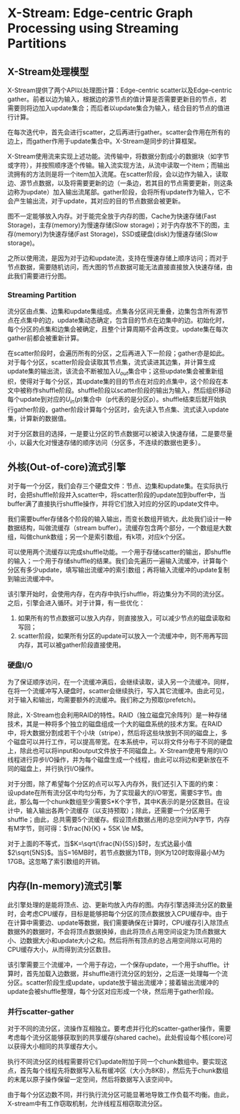 # X-Stream: Edge-centric Graph Processing using Streaming Partitions

## X-Stream处理模型

X-Stream提供了两个API以处理图计算：Edge-centric scatter以及Edge-centric gather。前者以边为输入，根据边的源节点的值计算是否需要更新目的节点，若需要则将边加入update集合；而后者以update集合为输入，结合目的节点的值进行计算。

在每次迭代中，首先会进行scatter，之后再进行gather。scatter会作用在所有的边上，而gather作用于update集合中。X-Stream是同步的计算框架。 

X-Stream使用流来实现上述功能。流传输中，将数据分割成小的数据块（如字节或字符），并按照顺序逐个传输。输入流实现方法，从流中读取一个item；而输出流拥有的方法则是将一个item加入流尾。在scatter阶段，会以边作为输入，读取边、源节点数据，以及将需要更新的边（一条边，若其目的节点需要更新，则这条边称为update）加入输出流尾部。gather阶段，会将所有update作为输入，它不会产生输出流，对于update，其对应的目的节点数据会被更新。

图不一定能够放入内存。对于能完全放于内存的图，Cache为快速存储(Fast Storage)，主存(memory)为慢速存储(Slow storage)；对于内存放不下的图，主存(memory)为快速存储(Fast Storage)，SSD或硬盘(disk)为慢速存储(Slow storage)。

之所以使用流，是因为对于边和update流，支持在慢速存储上顺序访问；而对于节点数据，需要随机访问，而大图的节点数据可能无法直接直接放入快速存储，由此我们需要进行分图。

### Streaming Partition

流分区由点集、边集和update集组成。点集各分区间无重叠，边集包含所有源节点在点集中的边，update集动态确定，包含目的节点在边集中的边。初始化时，每个分区的点集和边集会被确定，且整个计算周期不会再改变。update集在每次gather前都会被重新计算。

在scatter阶段时，会遍历所有的分区，之后再进入下一阶段；gather亦是如此。对于每个分区，scatter阶段会读取其节点集，流式读进其边集，并计算生成update集的输出流，该流会不断被加入$U_{out}$集合中；这些update集会被重新组织，使得对于每个分区，其update集的目的节点在对应的点集中，这个阶段在本文中被称作shuffle阶段。shuffle阶段以scatter阶段的输出为输入，然后组织移动每个update到对应的$U_{in}(p)$集合中（p代表的是分区p）。shuffle结束后就开始执行gather阶段，gather阶段计算每个分区时，会先读入节点集、流式读入update集，计算新的数据值。

对于分区数目的选择，一是要让分区的节点数据可以被读入快速存储，二是要尽量小，以最大化对慢速存储的顺序访问（分区多，不连续的数据也更多）。

## 外核(Out-of-core)流式引擎
对于每一个分区，我们会存三个硬盘文件：节点、边集和update集。在实际执行时，会把shuffle阶段并入scatter中，将scatter阶段的update加到buffer中，当buffer满了直接执行shuffle操作，并将它们放入对应的分区的update文件中。

我们需要buffer存储各个阶段的输入输出，而变长数组开销大，此处我们设计一种数据结构，叫做流缓存（stream buffer）。流缓存包含两个部分，一个数组是大数组，叫做chunk数组；另一个是索引数组，有k项，对应k个分区。

可以使用两个流缓存以完成shuffle功能。一个用于存储scatter的输出，即shuffle的输入；一个用于存储shuffle的结果。我们会先遍历一遍输入流缓冲，计算每个分区有多少update，填写输出流缓冲的索引数组；再将输入流缓冲的update复制到输出流缓冲中。

该引擎开始时，会使用内存，在内存中执行shuffle，将边集分为不同的流分区。之后，引擎会进入循环。对于计算，有一些优化：
1. 如果所有的节点数据可以放入内存，则直接放入，可以减少节点的磁盘读取和写回；
2. scatter阶段，如果所有分区的update可以放入一个流缓冲中，则不用再写回内存，其可以被gather阶段直接使用。

### 硬盘I/O
为了保证顺序访问，在一个流缓冲满后，会继续读取，读入另一个流缓冲。同样，在将一个流缓冲写入硬盘时，scatter会继续执行，写入其它流缓冲。由此可见，对于输入和输出，均需要额外的流缓冲。我们称之为预取(prefetch)。

除此，X-Stream也会利用RAID的特性。RAID（独立磁盘冗余阵列）是一种存储技术，其是一种将多个独立的磁盘组成一个大的磁盘系统的技术方案。在RAID中，将大数据分割成若干个小块（stripe），然后将这些块放到不同的磁盘上，多个磁盘可以并行工作，可以提高带宽。在本系统中，可以将文件分布于不同的硬盘上，除此也可以将input和output文件放于不同磁盘上。X-Stream使用专用的I/O线程进行异步I/O操作，并为每个磁盘生成一个线程，由此可以将边和更新放在不同的磁盘上，并行执行I/O操作。

对于分图，除了希望每个分区的点可以写入内存外，我们还引入下面的约束：  
设update在所有流分区中均匀分布，为了实现最大的I/O带宽，需要S字节。由此，那么每一个chunk数组至少需要S\*K个字节，其中K表示的是分区数目。在设计中，输入输出各两个流缓存（以支持预取）；除此，还需要一个分区用于shuffle；由此，总共需要5个流缓存。假设顶点数据占用的总空间为N字节，内存有M字节，则可得：$\frac{N}{K} + 5SK \le M$。

对于上面的不等式，当$K=\sqrt{\frac{N}{5S}}$时，左式达最小值$2\sqrt{5NS}$。当S=16MB时，若节点数据为1TB，则K为120时取得最小M为17GB。这忽略了索引数组的开销。

## 内存(In-memory)流式引擎
此引擎处理的是能将顶点、边、更新均放入内存的图。内存引擎选择流分区的数量时，会考虑CPU缓存，目标是能够把每个分区的顶点数据放入CPU缓存中。由于在计算中需要边、update等数据，我们需要确保在计算时，CPU缓存引入除顶点数据外的数据时，不会将顶点数据换掉，由此将顶点占用空间设定为顶点数据大小、边数据大小和update大小之和。然后将所有顶点的总占用空间除以可用的CPU缓存大小，从而得到流分区数目。

该引擎需要三个流缓冲，一个用于存边，一个保存update，一个用于shuffle。计算时，首先加载入边数据，并shuffle进行流分区的划分，之后逐一处理每一个流分区。scatter阶段生成update，update放于输出流缓冲；接着输出流缓冲的update会被shuffle整理，每个分区对应形成一个块，然后用于gather阶段。

### 并行scatter-gather

对于不同的流分区，流操作互相独立。要考虑并行化的scatter-gather操作，需要考虑每个流分区能够获取到的共享缓存(shared cache)。此处假设每个核(core)可以获得大小相同的共享缓存大小。

执行不同流分区的线程需要将它们update附加于同一个chunk数组中。要实现这点，首先每个线程先将数据写入私有缓冲区（大小为8KB），然后先于chunk数组的末尾以原子操作保留一定空间，然后将数据写入该空间中。

由于每个分区边数不同，并行执行流分区可能显著地导致工作负载不均衡。由此，X-stream中有工作窃取机制，允许线程互相窃取流分区。













